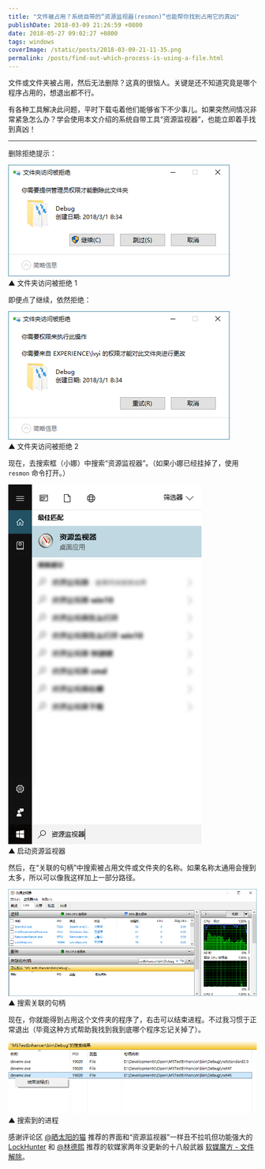 ```yaml
---
title: "文件被占用？系统自带的“资源监视器(resmon)”也能帮你找到占用它的真凶"
publishDate: 2018-03-09 21:26:59 +0800
date: 2018-05-27 09:02:27 +0800
tags: windows
coverImage: /static/posts/2018-03-09-21-11-35.png
permalink: /posts/find-out-which-process-is-using-a-file.html
---
```


文件或文件夹被占用，然后无法删除？这真的很恼人。关键是还不知道究竟是哪个程序占用的，想退出都不行。

有各种工具解决此问题，平时下载屯着他们能够省下不少事儿。如果突然间情况非常紧急怎么办？学会使用本文介绍的系统自带工具“资源监视器”，也能立即着手找到真凶！

---

删除拒绝提示：

![文件夹访问被拒绝 1](/static/posts/2018-03-09-21-11-35.png)  
▲ 文件夹访问被拒绝 1

即便点了继续，依然拒绝：

![文件夹访问被拒绝 2](/static/posts/2018-03-09-21-20-10.png)  
▲ 文件夹访问被拒绝 2

现在，去搜索框（小娜）中搜索“资源监视器”。（如果小娜已经挂掉了，使用 `resmon` 命令打开。）

![启动资源监视器](/static/posts/2018-03-09-21-22-07.png)  
▲ 启动资源监视器

然后，在“关联的句柄”中搜索被占用文件或文件夹的名称。如果名称太通用会搜到太多，所以可以像我这样加上一部分路径。

![搜索关联的句柄](/static/posts/2018-03-09-21-23-44.png)  
▲ 搜索关联的句柄

现在，你就能得到占用这个文件夹的程序了，右击可以结束进程。不过我习惯于正常退出（毕竟这种方式帮助我找到我到底哪个程序忘记关掉了）。

![搜索到的进程](/static/posts/2018-03-09-21-25-38.png)  
▲ 搜索到的进程

感谢评论区 [@晒太阳的猫](http://jgrass.cc/) 推荐的界面和“资源监视器”一样丑不拉叽但功能强大的 [LockHunter](http://lockhunter.com/) 和 [@林德熙](https://lindexi.github.io/lindexi/) 推荐的软媒家两年没更新的十八般武器 [软媒魔方 - 文件解除](http://mofang.ruanmei.com/)。


